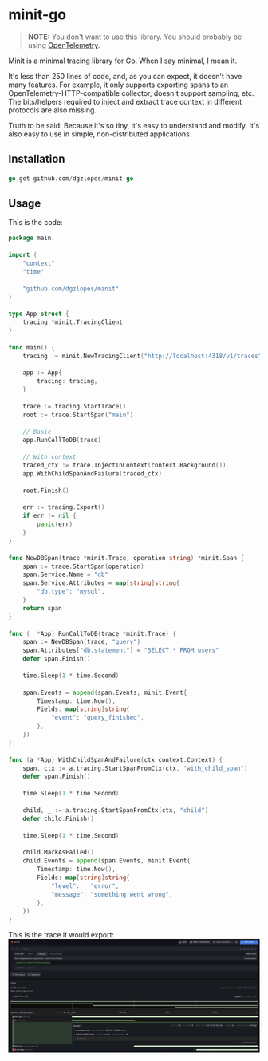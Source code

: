 # minit-go

> **NOTE:** You don't want to use this library. You should probably be using [OpenTelemetry](https://opentelemetry.io/).

Minit is a minimal tracing library for Go. When I say minimal, I mean it. 

It's less than 250 lines of code, and, as you can expect, it doesn't have many features. For example, it only supports exporting spans to an OpenTelemetry-HTTP-compatible collector, doesn't support sampling, etc. The bits/helpers required to inject and extract trace context in different protocols are also missing. 

Truth to be said: Because it's so tiny, it's easy to understand and modify. It's also easy to use in simple, non-distributed applications.

## Installation

```go
go get github.com/dgzlopes/minit-go
```

## Usage

This is the code:
```go
package main

import (
	"context"
	"time"

	"github.com/dgzlopes/minit"
)

type App struct {
	tracing *minit.TracingClient
}

func main() {
	tracing := minit.NewTracingClient("http://localhost:4318/v1/traces")

	app := App{
		tracing: tracing,
	}

	trace := tracing.StartTrace()
	root := trace.StartSpan("main")

	// Basic
	app.RunCallToDB(trace)

	// With context
	traced_ctx := trace.InjectInContext(context.Background())
	app.WithChildSpanAndFailure(traced_ctx)

	root.Finish()

	err := tracing.Export()
	if err != nil {
		panic(err)
	}
}

func NewDBSpan(trace *minit.Trace, operation string) *minit.Span {
	span := trace.StartSpan(operation)
	span.Service.Name = "db"
	span.Service.Attributes = map[string]string{
		"db.type": "mysql",
	}
	return span
}

func (_ *App) RunCallToDB(trace *minit.Trace) {
	span := NewDBSpan(trace, "query")
	span.Attributes["db.statement"] = "SELECT * FROM users"
	defer span.Finish()

	time.Sleep(1 * time.Second)

	span.Events = append(span.Events, minit.Event{
		Timestamp: time.Now(),
		Fields: map[string]string{
			"event": "query_finished",
		},
	})
}

func (a *App) WithChildSpanAndFailure(ctx context.Context) {
	span, ctx := a.tracing.StartSpanFromCtx(ctx, "with_child_span")
	defer span.Finish()

	time.Sleep(1 * time.Second)

	child, _ := a.tracing.StartSpanFromCtx(ctx, "child")
	defer child.Finish()

	time.Sleep(1 * time.Second)

    child.MarkAsFailed()
	child.Events = append(span.Events, minit.Event{
		Timestamp: time.Now(),
		Fields: map[string]string{
			"level":   "error",
			"message": "something went wrong",
		},
	})
}
```

This is the trace it would export:
![Screenshot](./screenshot.png)
